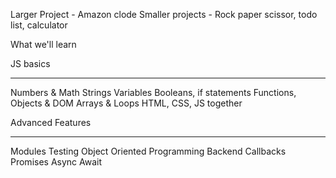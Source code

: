 Larger Project - Amazon clode
Smaller projects - Rock paper scissor, todo list, calculator

What we'll learn 

JS basics
________________
Numbers & Math 
Strings
Variables
Booleans, if statements
Functions,
Objects & DOM
Arrays & Loops 
HTML, CSS, JS together

Advanced Features
_________________

Modules
Testing
Object Oriented Programming
Backend
Callbacks
Promises
Async Await
